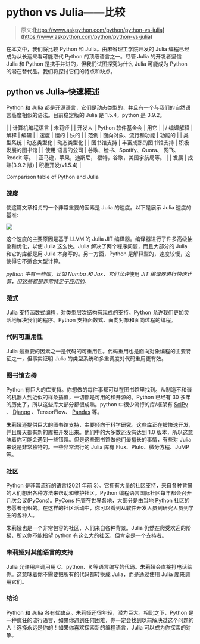 # python vs Julia——比较

> 原文:[https://www.askpython.com/python/python-vs-julia](https://www.askpython.com/python/python-vs-julia)

在本文中，我们将比较 Python 和 Julia。由麻省理工学院开发的 Julia 编程已经成为从长远来看可能取代 Python 的顶级语言之一。尽管 Julia 的开发者坚信 Julia 和 Python 是携手并进的，但我们试图探究为什么 Julia 可能成为 Python 的潜在替代品。我们将探讨它们的特点和缺点。

## python vs Julia–快速概述

Python 和 Julia 都是开源语言，它们是动态类型的，并且有一个与我们的自然语言高度相似的语法。目前稳定版的 Julia 是 1.5.4，python 是 3.9.2。

|  | 计算机编程语言 | 朱莉娅 |
| 开发人 | Python 软件基金会 | 用它 |
| /
编译解释 | 解释 | 编辑 |
| 速度 | 慢的 | 快的 |
| 范例 | 面向对象、流行和功能 | 功能的 |
| 类型系统 | 动态类型化 | 动态类型化 |
| 图书馆支持 | 丰富成熟的图书馆支持 | 积极发展的图书馆 |
| 使用
语言的公司 | 谷歌、脸书、Spotify、Quora、
网飞、Reddit 等。 | 亚马逊，苹果，迪斯尼，
福特，谷歌，美国宇航局等。 |
| 发展 | 成熟(3.9.2 版) | 积极开发(v1.5.4) |

Comparison table of Python and Julia

### 速度

使这篇文章相关的一个非常重要的因素是 Julia 的速度。以下是展示 Julia 速度的基准:

![](../Images/be0bd4d6fdd9f1f863f9f58d58bd7f8a.png)

这个速度的主要原因是基于 LLVM 的 Julia JIT 编译器。编译器进行了许多高级抽象和优化，以使 Julia 这么快。Julia 解决了两个程序问题，而且大部分的 Julia 和它的库都是用 Julia 本身写的。另一方面，Python 是解释型的，速度较慢，这使得它不适合大型计算。

*python 中有一些库，比如 Numba 和 Jax，它们允许*使用 *JIT 编译器进行快速计算，但这些都是非常特定于应用的*。

### 范式

Julia 支持函数式编程，对类型层次结构有现成的支持。Python 允许我们更加灵活地解决我们的程序。Python 支持函数式、面向对象和面向过程的编程。

### 代码可重用性

Julia 最重要的因素之一是代码的可重用性。代码重用也是面向对象编程的主要特征之一，但事实证明 Julia 的类型系统和多重调度对代码重用更有效。

### 图书馆支持

Python 有巨大的库支持。你想做的每件事都可以在图书馆里找到。从制造不和谐的机器人到近似的样条插值，一切都是可用的和开源的。Python 已经有 30 多年的历史了，所以这些库大部分都很成熟。python 中很少流行的库/框架有 [SciPy](https://www.askpython.com/python-modules/python-scipy) 、 [Django](https://www.askpython.com/django/django-forms) 、TensorFlow、 [Pandas](https://www.askpython.com/python-modules/pandas/python-pandas-module-tutorial) 等。

朱莉娅还提供巨大的图书馆支持，主要倾向于科学研究。这些库正在被快速开发，并且每天都有新的库被开发出来。他们中的大多数还没有达到 1.0 版本，所以这意味着你可能会遇到一些错误。但是这些图书馆做他们最擅长的事情，有些对 Julia 来说是非常独特的。一些非常流行的 Julia 库有 Flux、Pluto、微分方程、JuMP 等。

### 社区

Python 是非常流行的语言(2021 年前 3)。它拥有大量的社区支持，来自各种背景的人们想出各种方法来帮助和维护社区。Python 编程语言国际社区每年都会召开几次会议(PyCons)。PyCons 托管在世界各地，大部分是由当地 Python 社区的志愿者组织的。在这样的社区活动中，你可以看到从软件开发人员到研究人员到学生的各种人。

朱莉娅也是一个非常包容的社区，人们来自各种背景。Julia 仍然在爬受欢迎的阶梯，所以你不能指望 python 有这么大的社区，但肯定是一个支持者。

### 朱莉娅对其他语言的支持

Julia 允许用户调用用 C、python、R 等语言编写的代码。朱莉娅会直接打电话给你。这意味着你不需要把所有的代码都转换成 Julia，而是通过使用 Julia 库来调用它们。

### 结论

Python 和 Julia 各有优缺点。朱莉娅还很年轻，潜力巨大。相比之下，Python 是一种疯狂的流行语言，如果你遇到任何困难，你一定会找到以前解决过这个问题的人！选择永远是你的！如果你喜欢探索新的编程语言，Julia 可以成为你探索的对象。